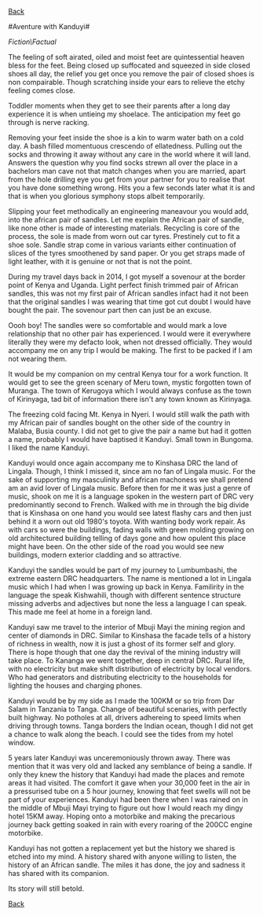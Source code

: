 
[Back](https://qprop.github.io/Galaxy-of-Thoughts/)

#Aventure with Kanduyi#

*Fiction\Factual*

The feeling of soft airated, oiled and moist feet are quintessential heaven bless for the feet.
Being closed up suffocated and squeezed in side closed shoes all day, the relief you get once you remove the pair of closed shoes is non compairable. Though scratching inside your ears to relieve the etchy feeling comes close.

Toddler moments when they get to see their parents after a long day experience it is when untieing my shoelace. The anticipation my feet go through is nerve racking. 

Removing your feet inside the shoe is a kin to warm water bath on a cold day. A bash filled momentuous crescendo of ellatedness. Pulling out the socks and throwing it away without any care in the world where it will land. 
Answers the question why you find socks strewn all over the place in a bachelors man cave not that match changes when you are married, apart from the hole drilling eye you get from your partner for you to realise that you have done something wrong.
Hits you a few seconds later what it is and that is when you glorious symphony stops albeit temporarily.

Slipping your feet methodically an engineering maneavour you would add, into the african pair of sandles.
Let me explain the African pair of sandle, like none other is made of interesting materials.
Recycling is core of the process, the sole is made from worn out car tyres. Prestinely cut to fit a shoe sole. Sandle strap come in various variants either continuation of slices of the tyres smoothened by sand paper. Or you get straps made of light leather, with it is genuine or not that is not the point.

During my travel days back in 2014, I got myself a sovenour at the border point of Kenya and Uganda. Light perfect finish trimmed pair of African sandles, this was not my first pair of African sandles infact had it not been that the original sandles I was wearing that time got cut doubt I would have bought the pair.
The sovenour part then can just be an excuse.

Oooh boy! The sandles were so comfortable and would mark a love relationship that no other pair has experienced.
I would were it everywhere literally they were my defacto look, when not dressed officially. 
They would accompany me on any trip I would be making. The first to be packed if I am not wearing them.

It would be my companion on my central Kenya tour for a work function. It would get to see the green scenary of Meru town, mystic forgotten town of Muranga. The town of Kerugoya which I would always confuse as the town of Kirinyaga, tad bit of information there isn't any town known as Kirinyaga.

The freezing cold facing Mt. Kenya in Nyeri. I would still walk the path with my African pair of sandles bought on the other side of the country in Malaba, Busia county.
I did not get to give the pair a name but had it gotten a name, probably I would have baptised it Kanduyi. Small town in Bungoma. I liked the name Kanduyi.


Kanduyi would once again accompany me to Kinshasa DRC the land of Lingala. Though, I think I missed it, since am no fan of Lingala music. For the sake of supporting my masculinity and african machoness we shall pretend am an avid lover of Lingala music.
Before then for me it was just a genre of music, shook on me it is a language spoken in the western part of DRC very predominantly second to French. 
Walked with me in through the big divide that is Kinshasa on one hand you would see latest flashy cars and then just behind it a worn out old 1980's toyota. With wanting body work repair.
As with cars so were the buildings, fading walls with green molding growing on old architectured building telling of days gone and how opulent this place might have been. 
On the other side of the road you would see new buildings, modern exterior cladding and so attractive.

Kanduyi the sandles would be part of my journey to Lumbumbashi, the extreme eastern DRC headquarters. The name is mentioned a lot in Lingala music which I had when I was growing up back in Kenya.
Familirity in the language the speak Kishwahili, though with different sentence structure missing adverbs and adjectives but none the less a language I can speak.
This made me feel at home in a foreign land.

Kanduyi saw me travel to the interior of Mbuji Mayi the mining region and center of diamonds in DRC. 
Similar to Kinshasa the facade tells of a history of richness in wealth, now it is just a ghost of its former self and glory. There is hope though that one day the revival of the mining industry will take place.
To Kananga we went together, deep in central DRC. Rural life, with no electricity but make shift distribution of electricity by local vendors. Who had generators and distributing electricity to the households for lighting the houses and charging phones.

Kanduyi would be by my side as I made the 100KM or so trip from Dar Salam in Tanzania to Tanga. Change of beautiful scenaries, with perfectly built highway. No potholes at all, drivers adhereing to speed limits when driving through towns.
Tanga borders the Indian ocean, though I did not get a chance to walk along the beach. I could see the tides from my hotel window.

5 years later Kanduyi was unceremoniously thrown away. There was mention that it was very old and lacked any semblance of being a sandle.
If only they knew the history that Kanduyi had made the places and remote areas it had visited.
The comfort it gave when your 30,000 feet in the air in a pressurised tube on a 5 hour journey, knowing that feet swells will not be part of your experiences.
Kanduyi had been there when I was rained on in the middle of Mbuji Mayi trying to figure out how I would reach my dingy hotel 15KM away. Hoping onto a motorbike and making the precarious journey back getting soaked in rain with every roaring of the 200CC engine motorbike.

Kanduyi has not gotten a replacement yet but the history we shared is etched into my mind. A history shared with anyone willing to listen, the history of an African sandle.
The miles it has done, the joy and sadness it has shared with its companion.

Its story will still betold.


[Back](https://qprop.github.io/Galaxy-of-Thoughts/)





